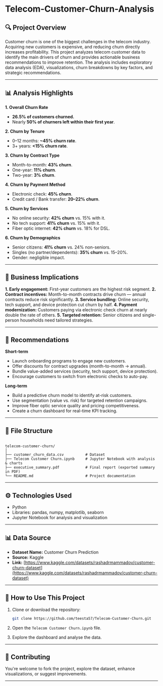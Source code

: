 # Telecom-Customer-Churn-Analysis

## 🔍 Project Overview

Customer churn is one of the biggest challenges in the telecom industry. Acquiring new customers is expensive, and reducing churn directly increases profitability.
This project analyzes telecom customer data to identify the main drivers of churn and provides actionable business recommendations to improve retention. The analysis includes exploratory data analysis (EDA), visualizations, churn breakdowns by key factors, and strategic recommendations.

---

## 📊 Analysis Highlights

**1. Overall Churn Rate**

* **26.5% of customers churned.**
* Nearly **50% of churners left within their first year**.

**2. Churn by Tenure**

* 0–12 months: **~45% churn rate**.
* 3+ years: **<15% churn rate**.

**3. Churn by Contract Type**

* Month-to-month: **43% churn**.
* One-year: **11% churn**.
* Two-year: **3% churn**.

**4. Churn by Payment Method**

* Electronic check: **45% churn**.
* Credit card / Bank transfer: **20–22% churn**.

**5. Churn by Services**

* No online security: **42% churn** vs. 15% with it.
* No tech support: **41% churn** vs. 15% with it.
* Fiber optic internet: **42% churn** vs. 18% for DSL.

**6. Churn by Demographics**

* Senior citizens: **41% churn** vs. 24% non-seniors.
* Singles (no partner/dependents): **35% churn** vs. 15–20%.
* Gender: negligible impact.

---

## 📌 Business Implications

**1. Early engagement:** First-year customers are the highest risk segment.
**2. Contract incentives:** Month-to-month contracts drive churn — annual contracts reduce risk significantly.
**3. Service bundling:** Online security, tech support, and device protection cut churn by half.
**4. Payment modernization:** Customers paying via electronic check churn at nearly double the rate of others.
**5. Targeted retention:** Senior citizens and single-person households need tailored strategies.

---

## 🚀 Recommendations

**Short-term**

* Launch onboarding programs to engage new customers.
* Offer discounts for contract upgrades (month-to-month → annual).
* Bundle value-added services (security, tech support, device protection).
* Encourage customers to switch from electronic checks to auto-pay.

**Long-term**

* Build a predictive churn model to identify at-risk customers.
* Use segmentation (value vs. risk) for targeted retention campaigns.
* Improve fiber optic service quality and pricing competitiveness.
* Create a churn dashboard for real-time KPI tracking.

---

## 📂 File Structure

```

telecom-customer-churn/
│
├── customer_churn_data.csv          # Dataset
├── Telecom Customer Churn.ipynb     # Jupyter Notebook with analysis & charts
├── executive_summary.pdf            # Final report (exported summary in PDF)
└── README.md                        # Project documentation

```

---

## ⚙️ Technologies Used

* Python
* Libraries: pandas, numpy, matplotlib, seaborn
* Jupyter Notebook for analysis and visualization

---

## 📊 Data Source

* **Dataset Name:** Customer Churn Prediction
* **Source:** Kaggle
* **Link:** [https://www.kaggle.com/datasets/rashadrmammadov/customer-churn-dataset](https://www.kaggle.com/datasets/rashadrmammadov/customer-churn-dataset)

---

## 🚀 How to Use This Project

1. Clone or download the repository:

   ```bash
   git clone https://github.com/teesta57/Telecom-Customer-Churn.git
   ```
2. Open the `Telecom Customer Churn.ipynb` file.
3. Explore the dashboard and analyse the data.

---

## 🤝 Contributing

You're welcome to fork the project, explore the dataset, enhance visualizations, or suggest improvements.

---



